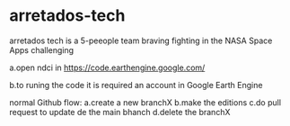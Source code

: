 # arretados-tech
arretados tech is a 5-peeople team braving fighting in the NASA Space Apps challenging 

a.open ndci in https://code.earthengine.google.com/

b.to runing the code it is required an account in Google Earth Engine

normal Github flow:
a.create a new branchX
b.make the editions
c.do pull request to update de the main bhanch
d.delete the branchX 
